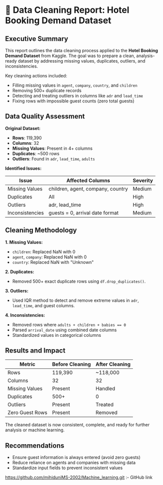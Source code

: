 
# 🧹 Data Cleaning Report: Hotel Booking Demand Dataset

## Executive Summary
This report outlines the data cleaning process applied to the **Hotel Booking Demand Dataset** from Kaggle. The goal was to prepare a clean, analysis-ready dataset by addressing missing values, duplicates, outliers, and inconsistencies.

Key cleaning actions included:
- Filling missing values in `agent`, `company`, `country`, and `children`
- Removing 500+ duplicate records
- Detecting and treating outliers in columns like `adr` and `lead_time`
- Fixing rows with impossible guest counts (zero total guests)

## Data Quality Assessment

**Original Dataset:**
- **Rows**: 119,390  
- **Columns**: 32  
- **Missing Values**: Present in 4+ columns  
- **Duplicates**: ~500 rows  
- **Outliers**: Found in `adr`, `lead_time`, `adults`

**Identified Issues:**

| Issue           | Affected Columns              | Severity |
|----------------|-------------------------------|----------|
| Missing Values | children, agent, company, country | Medium   |
| Duplicates     | All                           | High     |
| Outliers       | adr, lead_time                | High     |
| Inconsistencies| guests = 0, arrival date format | Medium   |

## Cleaning Methodology

**1. Missing Values:**
- `children`: Replaced NaN with 0  
- `agent`, `company`: Replaced NaN with 0  
- `country`: Replaced NaN with "Unknown"

**2. Duplicates:**
- Removed 500+ exact duplicate rows using `df.drop_duplicates()`.

**3. Outliers:**
- Used IQR method to detect and remove extreme values in `adr`, `lead_time`, and guest columns.

**4. Inconsistencies:**
- Removed rows where `adults + children + babies == 0`
- Parsed `arrival_date` using combined date columns
- Standardized values in categorical columns

## Results and Impact

| Metric             | Before Cleaning | After Cleaning |
|--------------------|-----------------|----------------|
| Rows               | 119,390         | ~118,000       |
| Columns            | 32              | 32             |
| Missing Values     | Present         | Handled        |
| Duplicates         | 500+            | 0              |
| Outliers           | Present         | Treated        |
| Zero Guest Rows    | Present         | Removed        |

The cleaned dataset is now consistent, complete, and ready for further analysis or machine learning.

## Recommendations

- Ensure guest information is always entered (avoid zero guests)
- Reduce reliance on agents and companies with missing data
- Standardize input fields to prevent inconsistent values


https://github.com/mihiduniMS-2002/Machine_learning.git :- GitHub link